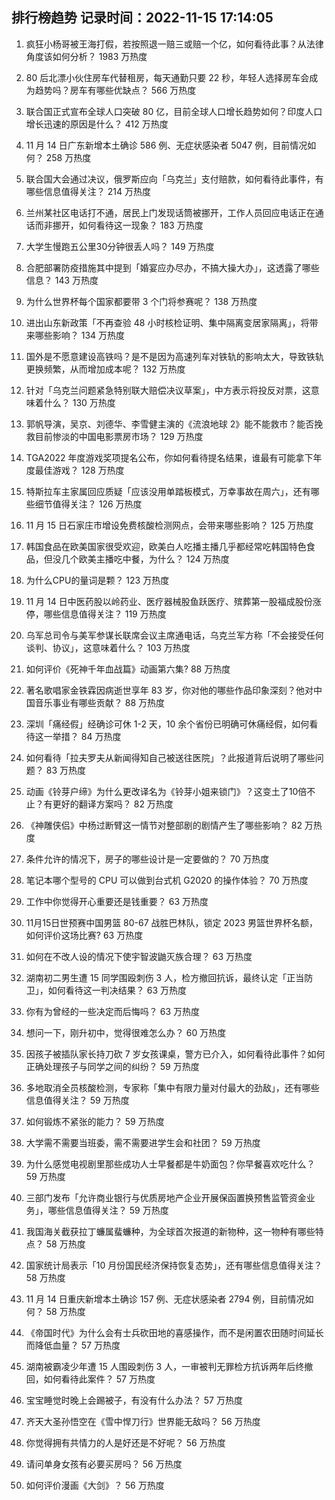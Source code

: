 
## 排行榜趋势 记录时间：2022-11-15 17:14:05
  
  1. 疯狂小杨哥被王海打假，若按照退一赔三或赔一个亿，如何看待此事？从法律角度该如何分析？ 1983 万热度
    
  2. 80 后北漂小伙住房车代替租房，每天通勤只要 22 秒，年轻人选择房车会成为趋势吗？房车有哪些优缺点？ 566 万热度
    
  3. 联合国正式宣布全球人口突破 80 亿，目前全球人口增长趋势如何？印度人口增长迅速的原因是什么？ 412 万热度
    
  4. 11 月 14 日广东新增本土确诊 586 例、无症状感染者 5047 例，目前情况如何？ 258 万热度
    
  5. 联合国大会通过决议，俄罗斯应向「乌克兰」支付赔款，如何看待此事件，有哪些信息值得关注？ 214 万热度
    
  6. 兰州某社区电话打不通，居民上门发现话筒被挪开，工作人员回应电话正在通话而非挪开，如何看待这一现象？ 183 万热度
    
  7. 大学生慢跑五公里30分钟很丢人吗？ 149 万热度
    
  8. 合肥部署防疫措施其中提到「婚宴应办尽办，不搞大操大办」，这透露了哪些信息？ 143 万热度
    
  9. 为什么世界杯每个国家都要带 3 个门将参赛呢？ 138 万热度
    
  10. 进出山东新政策「不再查验 48 小时核检证明、集中隔离变居家隔离」，将带来哪些影响？ 134 万热度
    
  11. 国外是不愿意建设高铁吗？是不是因为高速列车对铁轨的影响太大，导致铁轨更换频繁，从而增加成本呢？ 132 万热度
    
  12. 针对「乌克兰问题紧急特别联大赔偿决议草案」，中方表示将投反对票，这意味着什么？ 130 万热度
    
  13. 郭帆导演，吴京、刘德华、李雪健主演的《流浪地球 2》能不能救市？能否挽救目前惨淡的中国电影票房市场？ 129 万热度
    
  14. TGA2022 年度游戏奖项提名公布，你如何看待提名结果，谁最有可能拿下年度最佳游戏？ 128 万热度
    
  15. 特斯拉车主家属回应质疑「应该没用单踏板模式，万幸事故在周六」，还有哪些细节值得关注？ 126 万热度
    
  16. 11 月 15 日石家庄市增设免费核酸检测网点，会带来哪些影响？ 125 万热度
    
  17. 韩国食品在欧美国家很受欢迎，欧美白人吃播主播几乎都经常吃韩国特色食品，但没几个欧美主播吃中餐，为什么？ 124 万热度
    
  18. 为什么CPU的量词是颗？ 123 万热度
    
  19. 11 月 14 日中医药股以岭药业、医疗器械股鱼跃医疗、殡葬第一股福成股份涨停，哪些信息值得关注？ 119 万热度
    
  20. 乌军总司令与美军参谋长联席会议主席通电话，乌克兰军方称「不会接受任何谈判、协议」，这意味着什么？ 103 万热度
    
  21. 如何评价《死神千年血战篇》动画第六集? 88 万热度
    
  22. 著名歌唱家金铁霖因病逝世享年 83 岁，你对他的哪些作品印象深刻？他对中国音乐事业有哪些贡献？ 88 万热度
    
  23. 深圳「痛经假」经确诊可休 1-2 天，10 余个省份已明确可休痛经假，如何看待这一举措？ 84 万热度
    
  24. 如何看待「拉夫罗夫从新闻得知自己被送往医院」？此报道背后说明了哪些问题？ 83 万热度
    
  25. 动画《铃芽户缔》为什么更改译名为《铃芽小姐来锁门》？这变土了10倍不止？有更好的翻译方案吗？ 82 万热度
    
  26. 《神雕侠侣》中杨过断臂这一情节对整部剧的剧情产生了哪些影响？ 82 万热度
    
  27. 条件允许的情况下，房子的哪些设计是一定要做的？ 70 万热度
    
  28. 笔记本哪个型号的 CPU 可以做到台式机 G2020 的操作体验？ 70 万热度
    
  29. 工作中你觉得开心重要还是钱重要？ 63 万热度
    
  30. 11月15日世预赛中国男篮 80-67 战胜巴林队，锁定 2023 男篮世界杯名额，如何评价这场比赛? 63 万热度
    
  31. 如何在不改人设的情况下使宇智波鼬灭族合理？ 63 万热度
    
  32. 湖南初二男生遭 15 同学围殴刺伤 3 人，检方撤回抗诉，最终认定「正当防卫」，如何看待这一判决结果？ 63 万热度
    
  33. 你有为曾经的一些决定而后悔吗？ 63 万热度
    
  34. 想问一下，刚升初中，觉得很难怎么办？ 60 万热度
    
  35. 因孩子被插队家长持刀砍 7 岁女孩课桌，警方已介入，如何看待此事件？如何正确处理孩子与同学之间的纠纷？ 59 万热度
    
  36. 多地取消全员核酸检测，专家称「集中有限力量对付最大的劲敌」，还有哪些信息值得关注？ 59 万热度
    
  37. 如何锻炼不紧张的能力？ 59 万热度
    
  38. 大学需不需要当班委，需不需要进学生会和社团？ 59 万热度
    
  39. 为什么感觉电视剧里那些成功人士早餐都是牛奶面包？你早餐喜欢吃什么？ 59 万热度
    
  40. 三部门发布「允许商业银行与优质房地产企业开展保函置换预售监管资金业务」，哪些信息值得关注？ 59 万热度
    
  41. 我国海关截获拉丁蠊属蜚蠊种，为全球首次报道的新物种，这一物种有哪些特点？ 58 万热度
    
  42. 国家统计局表示「10 月份国民经济保持恢复态势」，还有哪些信息值得关注？ 58 万热度
    
  43. 11 月 14 日重庆新增本土确诊 157 例、无症状感染者 2794 例，目前情况如何？ 58 万热度
    
  44. 《帝国时代》为什么会有士兵砍田地的喜感操作，而不是闲置农田随时间延长而降低血量？ 57 万热度
    
  45. 湖南被霸凌少年遭 15 人围殴刺伤 3 人，一审被判无罪检方抗诉两年后终撤回，如何看待此案件？ 57 万热度
    
  46. 宝宝睡觉时晚上会踢被子，有没有什么办法？ 57 万热度
    
  47. 齐天大圣孙悟空在《雪中悍刀行》世界能无敌吗？ 56 万热度
    
  48. 你觉得拥有共情力的人是好还是不好呢？ 56 万热度
    
  49. 请问单身女孩有必要买房吗？ 56 万热度
    
  50. 如何评价漫画《大剑》？ 56 万热度
    